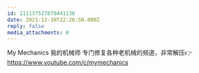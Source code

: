 ```yaml
---
id: 111137527879441136
date: 2021-12-30T22:26:50.000Z
reply: false
media_attachments: 0
---
```


My Mechanics 我的机械师 专门修复各种老机械的频道，非常解压👉 https://www.youtube.com/c/mymechanics 

